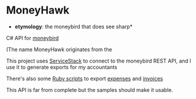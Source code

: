 MoneyHawk
==========
* **etymology**: the moneybird that does see sharp*

C# API for [moneybird](http://www.moneybird.nl)

(The name MoneyHawk originates from the 

This project uses [ServiceStack](https://servicestack.net/) to connect to the moneybird REST API, and I use it to generate exports for my accountants

There's also some [Ruby scripts](/zidad/money-hawk/blob/master/MoneyGem) to export [expenses](/zidad/money-hawk/blob/master/MoneyGem/MoneyHawk/incoming_invoice_download.rb) and [invoices](https://github.com/zidad/money-hawk/blob/master/MoneyGem/MoneyHawk/invoice_download.rb)

This API is far from complete but the samples should make it usable.
